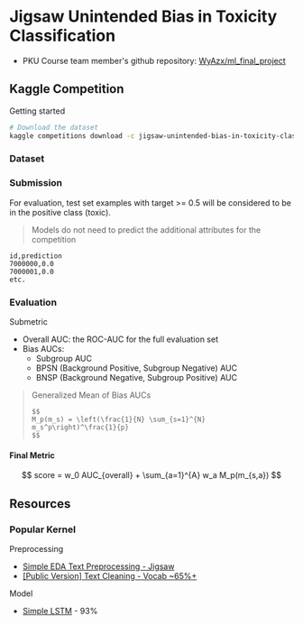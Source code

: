 # Jigsaw Unintended Bias in Toxicity Classification

* PKU Course team member's github repository: [WyAzx/ml_final_project](https://github.com/WyAzx/ml_final_project)

## Kaggle Competition

Getting started

```sh
# Download the dataset
kaggle competitions download -c jigsaw-unintended-bias-in-toxicity-classification
```

### Dataset

### Submission

For evaluation, test set examples with target >= 0.5 will be considered to be in the positive class (toxic).

> Models do not need to predict the additional attributes for the competition

```csv
id,prediction
7000000,0.0
7000001,0.0
etc.
```

### Evaluation

Submetric

* Overall AUC: the ROC-AUC for the full evaluation set
* Bias AUCs:
  * Subgroup AUC
  * BPSN (Background Positive, Subgroup Negative) AUC
  * BNSP (Background Negative, Subgroup Positive) AUC

> Generalized Mean of Bias AUCs
>
>     $$
>     M_p(m_s) = \left(\frac{1}{N} \sum_{s=1}^{N} m_s^p\right)^\frac{1}{p}
>     $$

#### Final Metric

$$
score = w_0 AUC_{overall} + \sum_{a=1}^{A} w_a M_p(m_{s,a})
$$

## Resources

### Popular Kernel

Preprocessing

* [Simple EDA Text Preprocessing - Jigsaw](https://www.kaggle.com/nz0722/simple-eda-text-preprocessing-jigsaw)
* [[Public Version] Text Cleaning - Vocab ~65%+](https://www.kaggle.com/adityaecdrid/public-version-text-cleaning-vocab-65)

Model

* [Simple LSTM](https://www.kaggle.com/thousandvoices/simple-lstm) - 93%
